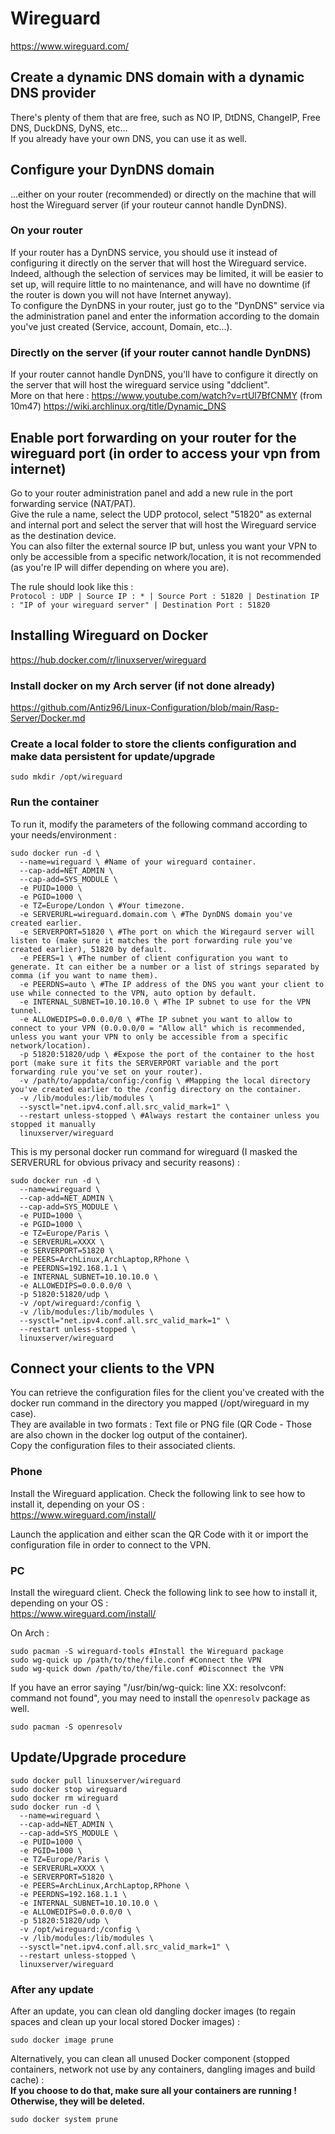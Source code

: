 # Wireguard

https://www.wireguard.com/

## Create a dynamic DNS domain with a dynamic DNS provider

There's plenty of them that are free, such as NO IP, DtDNS, ChangeIP, Free DNS, DuckDNS, DyNS, etc...  
If you already have your own DNS, you can use it as well.  

## Configure your DynDNS domain

...either on your router (recommended) or directly on the machine that will host the Wireguard server (if your routeur cannot handle DynDNS).

### On your router

If your router has a DynDNS service, you should use it instead of configuring it directly on the server that will host the Wireguard service.  
Indeed, although the selection of services may be limited, it will be easier to set up, will require little to no maintenance, and will have no downtime (if the router is down you will not have Internet anyway).  
To configure the DynDNS in your router, just go to the "DynDNS" service via the administration panel and enter the information according to the domain you've just created (Service, account, Domain, etc...).

### Directly on the server (if your router cannot handle DynDNS)

If your router cannot handle DynDNS, you'll have to configure it directly on the server that will host the wireguard service using "ddclient".  
More on that here :
https://www.youtube.com/watch?v=rtUl7BfCNMY (from 10m47)
https://wiki.archlinux.org/title/Dynamic_DNS

## Enable port forwarding on your router for the wireguard port (in order to access your vpn from internet)

Go to your router administration panel and add a new rule in the port forwarding service (NAT/PAT).  
Give the rule a name, select the UDP protocol, select "51820" as external and internal port and select the server that will host the Wireguard service as the destination device.  
You can also filter the external source IP but, unless you want your VPN to only be accessible from a specific network/location, it is not recommended (as you're IP will differ depending on where you are).  
  
The rule should look like this :  
`Protocol : UDP | Source IP : * | Source Port : 51820 | Destination IP : "IP of your wireguard server" | Destination Port : 51820`

## Installing Wireguard on Docker

https://hub.docker.com/r/linuxserver/wireguard

### Install docker on my Arch server (if not done already)

https://github.com/Antiz96/Linux-Configuration/blob/main/Rasp-Server/Docker.md

### Create a local folder to store the clients configuration and make data persistent for update/upgrade

```
sudo mkdir /opt/wireguard
```

### Run the container

To run it, modify the parameters of the following command according to your needs/environment :  

```
sudo docker run -d \
  --name=wireguard \ #Name of your wireguard container.
  --cap-add=NET_ADMIN \
  --cap-add=SYS_MODULE \
  -e PUID=1000 \
  -e PGID=1000 \
  -e TZ=Europe/London \ #Your timezone.
  -e SERVERURL=wireguard.domain.com \ #The DynDNS domain you've created earlier.
  -e SERVERPORT=51820 \ #The port on which the Wiregaurd server will listen to (make sure it matches the port forwarding rule you've created earlier), 51820 by default.
  -e PEERS=1 \ #The number of client configuration you want to generate. It can either be a number or a list of strings separated by comma (if you want to name them).
  -e PEERDNS=auto \ #The IP address of the DNS you want your client to use while connected to the VPN, auto option by default.
  -e INTERNAL_SUBNET=10.10.10.0 \ #The IP subnet to use for the VPN tunnel.
  -e ALLOWEDIPS=0.0.0.0/0 \ #The IP subnet you want to allow to connect to your VPN (0.0.0.0/0 = "Allow all" which is recommended, unless you want your VPN to only be accessible from a specific network/location).
  -p 51820:51820/udp \ #Expose the port of the container to the host port (make sure it fits the SERVERPORT variable and the port forwarding rule you've set on your router).
  -v /path/to/appdata/config:/config \ #Mapping the local directory you've created earlier to the /config directory on the container.
  -v /lib/modules:/lib/modules \
  --sysctl="net.ipv4.conf.all.src_valid_mark=1" \
  --restart unless-stopped \ #Always restart the container unless you stopped it manually
  linuxserver/wireguard
```

This is my personal docker run command for wireguard (I masked the SERVERURL for obvious privacy and security reasons) :  

```
sudo docker run -d \
  --name=wireguard \
  --cap-add=NET_ADMIN \
  --cap-add=SYS_MODULE \
  -e PUID=1000 \
  -e PGID=1000 \
  -e TZ=Europe/Paris \
  -e SERVERURL=XXXX \
  -e SERVERPORT=51820 \
  -e PEERS=ArchLinux,ArchLaptop,RPhone \
  -e PEERDNS=192.168.1.1 \
  -e INTERNAL_SUBNET=10.10.10.0 \
  -e ALLOWEDIPS=0.0.0.0/0 \
  -p 51820:51820/udp \
  -v /opt/wireguard:/config \
  -v /lib/modules:/lib/modules \
  --sysctl="net.ipv4.conf.all.src_valid_mark=1" \
  --restart unless-stopped \
  linuxserver/wireguard
```

## Connect your clients to the VPN

You can retrieve the configuration files for the client you've created with the docker run command in the directory you mapped (/opt/wireguard in my case).  
They are available in two formats : Text file or PNG file (QR Code - Those are also chown in the docker log output of the container).  
Copy the configuration files to their associated clients. 

### Phone

Install the Wireguard application. Check the following link to see how to install it, depending on your OS :  
https://www.wireguard.com/install/  
  
Launch the application and either scan the QR Code with it or import the configuration file in order to connect to the VPN.  

### PC

Install the wireguard client. Check the following link to see how to install it, depending on your OS :  
https://www.wireguard.com/install/  
  
On Arch :  

```
sudo pacman -S wireguard-tools #Install the Wireguard package
sudo wg-quick up /path/to/the/file.conf #Connect the VPN
sudo wg-quick down /path/to/the/file.conf #Disconnect the VPN
```

If you have an error saying "/usr/bin/wg-quick: line XX: resolvconf: command not found", you may need to install the `openresolv` package as well.  

```
sudo pacman -S openresolv
```

## Update/Upgrade procedure

```
sudo docker pull linuxserver/wireguard
sudo docker stop wireguard
sudo docker rm wireguard
sudo docker run -d \
  --name=wireguard \
  --cap-add=NET_ADMIN \
  --cap-add=SYS_MODULE \
  -e PUID=1000 \
  -e PGID=1000 \
  -e TZ=Europe/Paris \
  -e SERVERURL=XXXX \
  -e SERVERPORT=51820 \
  -e PEERS=ArchLinux,ArchLaptop,RPhone \
  -e PEERDNS=192.168.1.1 \
  -e INTERNAL_SUBNET=10.10.10.0 \
  -e ALLOWEDIPS=0.0.0.0/0 \
  -p 51820:51820/udp \
  -v /opt/wireguard:/config \
  -v /lib/modules:/lib/modules \
  --sysctl="net.ipv4.conf.all.src_valid_mark=1" \
  --restart unless-stopped \
  linuxserver/wireguard
```
  
### After any update
After an update, you can clean old dangling docker images (to regain spaces and clean up your local stored Docker images) :  

```
sudo docker image prune
```

Alternatively, you can clean all unused Docker component (stopped containers, network not use by any containers, dangling images and build cache) :  
**If you choose to do that, make sure all your containers are running ! Otherwise, they will be deleted.**  

```
sudo docker system prune
```
